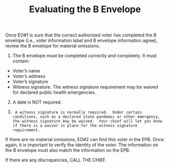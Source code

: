 ﻿---
layout: slide
title: "Evaluating the B Envelope"
---

Once EO#1 is sure that the correct authorized voter has completed the B envelope (i.e., voter information label and B envelope information agree), review the B envelope for material omissions.

1.  The B envelope must be completed correctly and completely.  It must contain:

*  Voter’s name
*  Voter’s address 
*  Voter’s signature
*  Witness signature.  The witness signature requirement may be waived for declared public health emergencies.

2.  A date is NOT required.

3.      A witness signature is normally required.  Under certain conditions, such as a declared state pandemic or other emergency, the witness signature may be waived.  Your chief will let you know if there is a waiver in place for the witness signature requirement.

If there are no material omissions, EO#2 can find this voter in the EPB.  Once again, it is important to verify the identity of the voter.  The information on the B envelope must also match the information on the EPB.

If there are any discrepancies, CALL THE CHIEF.

